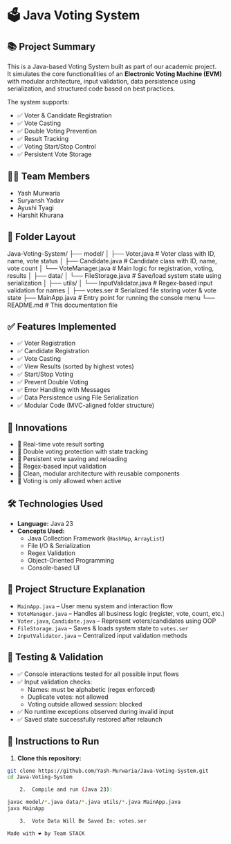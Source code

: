 
# 🗳️ Java Voting System

## 📚 Project Summary
This is a Java-based Voting System built as part of our academic project.  
It simulates the core functionalities of an **Electronic Voting Machine (EVM)** with modular architecture, input validation, data persistence using serialization, and structured code based on best practices.

The system supports:
- ✅ Voter & Candidate Registration
- ✅ Vote Casting
- ✅ Double Voting Prevention
- ✅ Result Tracking
- ✅ Voting Start/Stop Control
- ✅ Persistent Vote Storage


## 👨‍💻 Team Members
- Yash Murwaria  
- Suryansh Yadav  
- Ayushi Tyagi  
- Harshit Khurana  


## 📁 Folder Layout

Java-Voting-System/
├── model/
│   ├── Voter.java              # Voter class with ID, name, vote status
│   ├── Candidate.java          # Candidate class with ID, name, vote count
│   └── VoteManager.java        # Main logic for registration, voting, results
│
├── data/
│   └── FileStorage.java        # Save/load system state using serialization
│
├── utils/
│   └── InputValidator.java     # Regex-based input validation for names
│
├── votes.ser                   # Serialized file storing voter & vote state
├── MainApp.java                # Entry point for running the console menu
└── README.md                   # This documentation file

## ✅ Features Implemented

- ✅ Voter Registration  
- ✅ Candidate Registration  
- ✅ Vote Casting  
- ✅ View Results (sorted by highest votes)  
- ✅ Start/Stop Voting  
- ✅ Prevent Double Voting  
- ✅ Error Handling with Messages  
- ✅ Data Persistence using File Serialization  
- ✅ Modular Code (MVC-aligned folder structure)

## 🚀 Innovations

- 🔄 Real-time vote result sorting  
- 🔐 Double voting protection with state tracking  
- 📂 Persistent vote saving and reloading  
- 🧠 Regex-based input validation  
- 🧱 Clean, modular architecture with reusable components  
- 🛑 Voting is only allowed when active  

## 🛠️ Technologies Used

- **Language:** Java 23  
- **Concepts Used:**
  - Java Collection Framework (`HashMap`, `ArrayList`)
  - File I/O & Serialization
  - Regex Validation
  - Object-Oriented Programming
  - Console-based UI

## 📄 Project Structure Explanation

- `MainApp.java` – User menu system and interaction flow  
- `VoteManager.java` – Handles all business logic (register, vote, count, etc.)  
- `Voter.java`, `Candidate.java` – Represent voters/candidates using OOP  
- `FileStorage.java` – Saves & loads system state to `votes.ser`  
- `InputValidator.java` – Centralized input validation methods  

## 🧪 Testing & Validation

- ✅ Console interactions tested for all possible input flows  
- ✅ Input validation checks:
  - Names: must be alphabetic (regex enforced)
  - Duplicate votes: not allowed
  - Voting outside allowed session: blocked
- ✅ No runtime exceptions observed during invalid input
- ✅ Saved state successfully restored after relaunch

## 📌 Instructions to Run

1. **Clone this repository:**
```bash
git clone https://github.com/Yash-Murwaria/Java-Voting-System.git
cd Java-Voting-System

	2.	Compile and run (Java 23):

javac model/*.java data/*.java utils/*.java MainApp.java
java MainApp

	3.	Vote Data Will Be Saved In: votes.ser

Made with ❤️ by Team STACK
